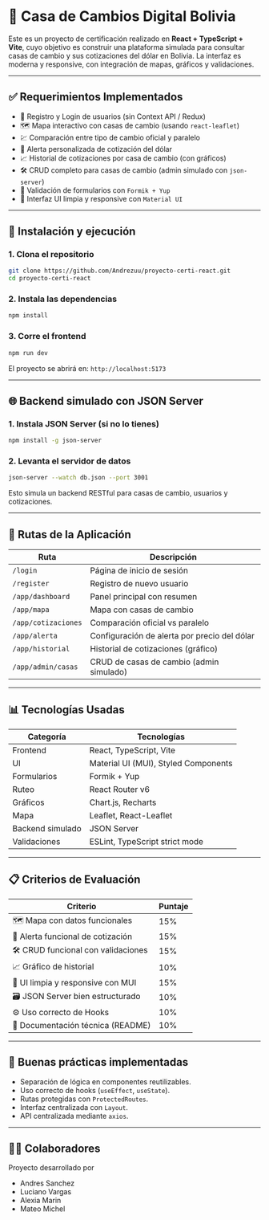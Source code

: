 
# 💱 Casa de Cambios Digital Bolivia

Este es un proyecto de certificación realizado en **React + TypeScript + Vite**, cuyo objetivo es construir una plataforma simulada para consultar casas de cambio y sus cotizaciones del dólar en Bolivia. La interfaz es moderna y responsive, con integración de mapas, gráficos y validaciones.

---

## ✅ Requerimientos Implementados

- 🔐 Registro y Login de usuarios (sin Context API / Redux)
- 🗺️ Mapa interactivo con casas de cambio (usando `react-leaflet`)
- 💹 Comparación entre tipo de cambio oficial y paralelo
- 🚨 Alerta personalizada de cotización del dólar
- 📈 Historial de cotizaciones por casa de cambio (con gráficos)
- 🛠️ CRUD completo para casas de cambio (admin simulado con `json-server`)
- 🧪 Validación de formularios con `Formik + Yup`
- 📱 Interfaz UI limpia y responsive con `Material UI`

---

## 🚀 Instalación y ejecución

### 1. Clona el repositorio

```bash
git clone https://github.com/Andrezuu/proyecto-certi-react.git
cd proyecto-certi-react
````

### 2. Instala las dependencias

```bash
npm install
```

### 3. Corre el frontend

```bash
npm run dev
```

El proyecto se abrirá en: `http://localhost:5173`

---

## 🌐 Backend simulado con JSON Server

### 1. Instala JSON Server (si no lo tienes)

```bash
npm install -g json-server
```

### 2. Levanta el servidor de datos

```bash
json-server --watch db.json --port 3001
```

Esto simula un backend RESTful para casas de cambio, usuarios y cotizaciones.

---

## 🧭 Rutas de la Aplicación

| Ruta                | Descripción                                  |
| ------------------- | -------------------------------------------- |
| `/login`            | Página de inicio de sesión                   |
| `/register`         | Registro de nuevo usuario                    |
| `/app/dashboard`    | Panel principal con resumen                  |
| `/app/mapa`         | Mapa con casas de cambio                     |
| `/app/cotizaciones` | Comparación oficial vs paralelo              |
| `/app/alerta`       | Configuración de alerta por precio del dólar |
| `/app/historial`    | Historial de cotizaciones (gráfico)          |
| `/app/admin/casas`  | CRUD de casas de cambio (admin simulado)     |

---

## 📊 Tecnologías Usadas

| Categoría        | Tecnologías                          |
| ---------------- | ------------------------------------ |
| Frontend         | React, TypeScript, Vite              |
| UI               | Material UI (MUI), Styled Components |
| Formularios      | Formik + Yup                         |
| Ruteo            | React Router v6                      |
| Gráficos         | Chart.js, Recharts                   |
| Mapa             | Leaflet, React-Leaflet               |
| Backend simulado | JSON Server                          |
| Validaciones     | ESLint, TypeScript strict mode       |

---

## 📋 Criterios de Evaluación

| Criterio                            | Puntaje |
| ----------------------------------- | ------- |
| 🗺️ Mapa con datos funcionales      | 15%     |
| 🚨 Alerta funcional de cotización   | 15%     |
| 🛠️ CRUD funcional con validaciones | 15%     |
| 📈 Gráfico de historial             | 10%     |
| 🎨 UI limpia y responsive con MUI   | 15%     |
| 🗃️ JSON Server bien estructurado   | 10%     |
| ⚙️ Uso correcto de Hooks            | 10%     |
| 📖 Documentación técnica (README)   | 10%     |

---

## 🧠 Buenas prácticas implementadas

* Separación de lógica en componentes reutilizables.
* Uso correcto de hooks (`useEffect`, `useState`).
* Rutas protegidas con `ProtectedRoutes`.
* Interfaz centralizada con `Layout`.
* API centralizada mediante `axios`.

---

## 🧑‍💻 Colaboradores

Proyecto desarrollado por
- Andres Sanchez
- Luciano Vargas
- Alexia Marin
- Mateo Michel


